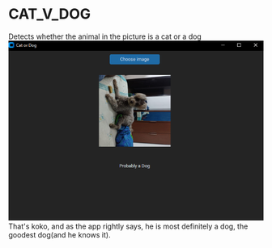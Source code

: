 # CAT_V_DOG
Detects whether the animal in the picture is a cat or a dog  
![alt text](https://github.com/adikoch17/CAT_V_DOG/blob/main/Test/Screenshot%202023-11-07%20012419.png)  
That's koko, and as the app rightly says, he is most definitely a dog, the goodest dog(and he knows it).
